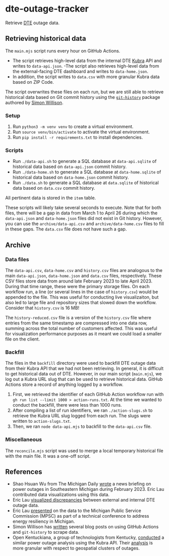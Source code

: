 # dte-outage-tracker

Retrieve [DTE](https://www.dteenergy.com/) outage data.

## Retrieving historical data

The `main.mjs` script runs every hour on GitHub Actions.

- The script retrieves high-level data from the internal DTE [Kubra](https://www.kubra.com/) API and writes to `data-api.json`.
-The script also retrieves high-level data from the external-facing DTE dashboard and writes to `data-home.json`.
- In addition, the script writes to `data.csv` with more granular Kubra data based on ZIP Code.

The script overwrites these files on each run, but we are still able to retrieve historical data based on Git commit history using the [`git-history`](https://github.com/simonw/git-history) package authored by [Simon Willison](https://en.wikipedia.org/wiki/Simon_Willison).

### Setup

1. Run `python3 -m venv venv` to create a virtual environment.
2. Run `source venv/bin/activate` to activate the virtual environment.
3. Run `pip install -r requirements.txt` to install dependencies.

### Scripts

- Run `./data-api.sh` to generate a SQL database at `data-api.sqlite` of historical data based on `data-api.json` commit history.
- Run `./data-home.sh` to generate a SQL database at `data-home.sqlite` of historical data based on `data-home.json` commit history.
- Run `./data.sh` to generate a SQL database at `data.sqlite` of historical data based on `data.csv` commit history.

All pertinent data is stored in the `item` table.

These scripts will likely take several seconds to execute. Note that for both files, there will be a gap in data from March 1 to April 26 during which the `data-api.json` and `data-home.json` files did not exist in Git history. However, you can use the `archive/data-api.csv` and `archive/data-home.csv` files to fill in these gaps. The `data.csv` file does not have such a gap.

## Archive

### Data files

The `data-api.csv`, `data-home.csv` and `history.csv` files are analogous to the main `data-api.json`, `data-home.json` and `data.csv` files, respectively. These CSV files store data from around late February 2023 to late April 2023. During that time range, these were the primary storage files. On each workflow run, a line (or several lines in the case of `history.csv`) would be appended to the file. This was useful for conducting live visualizaiton, but also led to large file and repository sizes that slowed down the workflow. Consider that `history.csv` is 16 MB!

The `history-reduced.csv` file is a version of the `history.csv` file where entries from the same timestamp are compressed into one data row, summing across the total number of customers affected. This was useful for visualization performance purposes as it meant we could load a smaller file on the client.

### Backfill

The files in the `backfill` directory were used to backfill DTE outage data from their Kubra API that we had not been retrieving. In general, it is difficult to get historical data out of DTE. However, in our main script (`main.mjs`), we log out a Kubra URL slug that can be used to retrieve historical data. GitHub Actions store a record of anything logged by a workflow.

1. First, we retrieved the identifier of each GitHub Action workflow run with `gh run list --limit 1000 > action-runs.txt`. At the time we wanted to conduct the backfill, there were less than 1000 runs.
2. After compiling a list of run identifiers, we ran `./action-slugs.sh` to retrieve the Kubra URL slug logged from each run. The slugs were written to `action-slugs.txt`.
3. Then, we ran `node data-api.mjs` to backfill to the `data-api.csv` file.

### Miscellaneous

The `reconcile.mjs` script was used to merge a local temporary historical file with the main file. It was a one-off script.

## References

- Shao Hsuan Wu from The Michigan Daily [wrote](https://www.michigandaily.com/news/news-briefs/massive-power-outage-in-ann-arbor-leaves-thousands-in-the-dark/) a news briefing on power outages in Southeastern Michigan during February 2023. Eric Lau contributed data visualizations using this data.
- Eric Lau [visualized discrepancies](https://twitter.com/erxclau/status/1631116061373345797?s=20) between external and internal DTE outage data.
- Eric Lau [presented](https://youtu.be/9WkSCphC9-o?t=12790) on the data to the Michigan Public Service Commission (MPSC) as part of a technical conference to address energy resiliency in Michigan.
- Simon Willison has [written]((https://simonwillison.net/series/git-scraping/)) several blog posts on using GitHub Actions and `git-history` to scrape data.
- Open Kentuckiana, a group of technologists from Kentucky, [conducted](https://openkentuckiana.org/2019-12-18-power-utility-data/) a similar power outage analysis using the Kubra API. Their [analysis](https://github.com/openkentuckiana/power-outage-data) is more granular with respect to geospatial clusters of outages.
